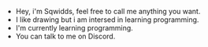 - Hey, i'm Sqwidds, feel free to call me anything you want.
- I like drawing but i am intersed in learning programming.
- I'm currently learning programming.
- You can talk to me on Discord.

<!---

--->
